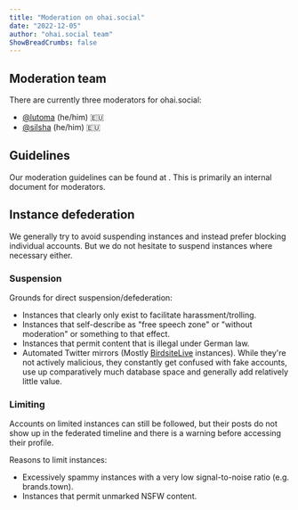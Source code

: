 ```yaml
---
title: "Moderation on ohai.social"
date: "2022-12-05"
author: "ohai.social team"
ShowBreadCrumbs: false
---
```


## Moderation team

There are currently three moderators for ohai.social:

  * [@lutoma](https://ohai.social/@lutoma) (he/him) 🇪🇺
  * [@silsha](https://ohai.social/@silsha) (he/him) 🇪🇺


## Guidelines

Our moderation guidelines can be found at . This is primarily an internal document for moderators.

## Instance defederation

We generally try to avoid suspending instances and instead prefer blocking individual accounts. But we do not hesitate to suspend instances where necessary either.

### Suspension

Grounds for direct suspension/defederation:
* Instances that clearly only exist to facilitate harassment/trolling.
* Instances that self-describe as "free speech zone" or "without moderation" or something to that effect.
* Instances that permit content that is illegal under German law.
* Automated Twitter mirrors (Mostly [BirdsiteLive](https://github.com/NicolasConstant/BirdsiteLive) instances). While they're not actively malicious, they constantly get confused with fake accounts, use up comparatively much database space and generally add relatively little value.

### Limiting

Accounts on limited instances can still be followed, but their posts do not show up in the federated timeline and there is a warning before accessing their profile.

Reasons to limit instances:

* Excessively spammy instances with a very low signal-to-noise ratio (e.g. brands.town).
* Instances that permit unmarked NSFW content.
